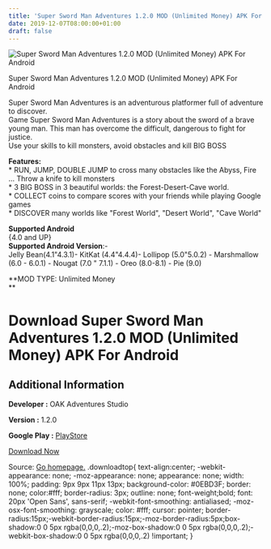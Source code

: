 ```yaml
---
title: 'Super Sword Man Adventures 1.2.0 MOD (Unlimited Money) APK For Android'
date: 2019-12-07T08:00:00+01:00
draft: false
---
```


![Super Sword Man Adventures 1.2.0 MOD (Unlimited Money) APK For Android](https://i0.wp.com/apkhome.net/wp-content/uploads/2019/12/Super-Sword-Man-Adventures-1.2.0-MOD-Unlimited-Money.png "Super Sword Man Adventures 1.2.0 MOD (Unlimited Money) APK For Android")

  

Super Sword Man Adventures 1.2.0 MOD (Unlimited Money) APK For Android

Super Sword Man Adventures is an adventurous platformer full of adventure to discover.  
Game Super Sword Man Adventures is a story about the sword of a brave young man. This man has overcome the difficult, dangerous to fight for justice.  
Use your skills to kill monsters, avoid obstacles and kill BIG BOSS

**Features:**  
\* RUN, JUMP, DOUBLE JUMP to cross many obstacles like the Abyss, Fire ... Throw a knife to kill monsters  
\* 3 BIG BOSS in 3 beautiful worlds: the Forest-Desert-Cave world.  
\* COLLECT coins to compare scores with your friends while playing Google games  
\* DISCOVER many worlds like "Forest World", "Desert World", "Cave World"

**Supported Android**  
{4.0 and UP}  
**Supported Android Version**:-  
Jelly Bean(4.1"4.3.1)- KitKat (4.4"4.4.4)- Lollipop (5.0"5.0.2) - Marshmallow (6.0 - 6.0.1) - Nougat (7.0 " 7.1.1) - Oreo (8.0-8.1) - Pie (9.0)

**MOD TYPE: Unlimited Money  
**

Download Super Sword Man Adventures 1.2.0 MOD (Unlimited Money) APK For Android
===============================================================================

Additional Information
----------------------

**Developer :** OAK Adventures Studio

**Version :** 1.2.0

**Google Play :** [PlayStore](https://play.google.com/store/apps/details?id=com.jungle.swordofpeace)

  

[Download Now](https://store4app.co/post/super-sword-man-adventures-1-2-0-mod-unlimited-money-apk-for-android_1575693412)

  
Source: [Go homepage.](https://store4app.co/post/super-sword-man-adventures-1-2-0-mod-unlimited-money-apk-for-android_1575693412) .downloadtop{ text-align:center; -webkit-appearance: none; -moz-appearance: none; appearance: none; width: 100%; padding: 9px 9px 11px 13px; background-color: #0EBD3F; border: none; color:#fff; border-radius: 3px; outline: none; font-weight;bold; font: 20px 'Open Sans', sans-serif; -webkit-font-smoothing: antialiased; -moz-osx-font-smoothing: grayscale; color: #fff; cursor: pointer; border-radius:15px;-webkit-border-radius:15px;-moz-border-radius:5px;box-shadow:0 0 5px rgba(0,0,0,.2);-moz-box-shadow:0 0 5px rgba(0,0,0,.2);-webkit-box-shadow:0 0 5px rgba(0,0,0,.2) !important; }